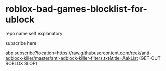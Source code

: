 # roblox-bad-games-blocklist-for-ublock
repo name self explanatory



subscribe here

abp:subscribe?location=https://raw.githubusercontent.com/reek/anti-adblock-killer/master/anti-adblock-killer-filters.txt&title=AakList (GET-OUT ROBLOX SLOP)
